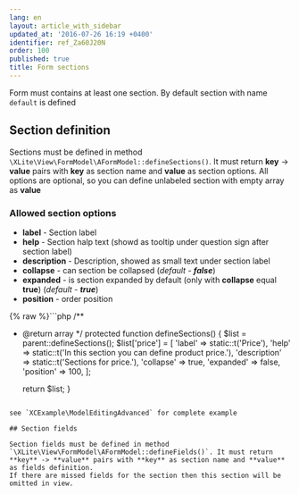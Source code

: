 ```yaml
---
lang: en
layout: article_with_sidebar
updated_at: '2016-07-26 16:19 +0400'
identifier: ref_Za60J20N
order: 100
published: true
title: Form sections
---
```

Form must contains at least one section. By default section with name `default` is defined

## Section definition

Sections must be defined in method `\XLite\View\FormModel\AFormModel::defineSections()`. It must return **key** -> **value** pairs with **key** as section name and **value** as section options. All options are optional, so you can define unlabeled section with empty array as **value**

### Allowed section options
*   **label** - Section label
*   **help** - Section halp text (showd as tooltip under question sign after section label)
*   **description** - Description, showed as small text under section label
*   **collapse** - can section be collapsed (*default - **false***)
*   **expanded** - is section expanded by default (only with **collapse** equal **true**) (*default - **true***)
*   **position** - order position

{% raw %}```php
/**
 * @return array
 */
protected function defineSections()
{
    $list = parent::defineSections();
    $list['price'] = [
        'label'       => static::t('Price'),
        'help'        => static::t('In this section you can define product price.'),
        'description' => static::t('Sections for price.'),
        'collapse'    => true,
        'expanded'    => false,
        'position'    => 100,
    ];

    return $list;
}
```{% endraw %}

see `XCExample\ModelEditingAdvanced` for complete example

## Section fields

Section fields must be defined in method `\XLite\View\FormModel\AFormModel::defineFields()`. It must return **key** -> **value** pairs with **key** as section name and **value** as fields definition.
If there are missed fields for the section then this section will be omitted in view.
